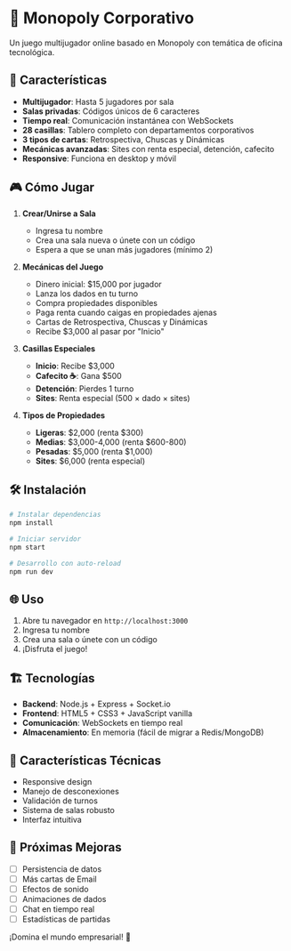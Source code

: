# 🏢 Monopoly Corporativo

Un juego multijugador online basado en Monopoly con temática de oficina tecnológica.

## 🚀 Características

- **Multijugador**: Hasta 5 jugadores por sala
- **Salas privadas**: Códigos únicos de 6 caracteres
- **Tiempo real**: Comunicación instantánea con WebSockets
- **28 casillas**: Tablero completo con departamentos corporativos
- **3 tipos de cartas**: Retrospectiva, Chuscas y Dinámicas
- **Mecánicas avanzadas**: Sites con renta especial, detención, cafecito
- **Responsive**: Funciona en desktop y móvil

## 🎮 Cómo Jugar

1. **Crear/Unirse a Sala**
   - Ingresa tu nombre
   - Crea una sala nueva o únete con un código
   - Espera a que se unan más jugadores (mínimo 2)

2. **Mecánicas del Juego**
   - Dinero inicial: $15,000 por jugador
   - Lanza los dados en tu turno
   - Compra propiedades disponibles
   - Paga renta cuando caigas en propiedades ajenas
   - Cartas de Retrospectiva, Chuscas y Dinámicas
   - Recibe $3,000 al pasar por "Inicio"

3. **Casillas Especiales**
   - **Inicio**: Recibe $3,000
   - **Cafecito ☕**: Gana $500
   - **Detención**: Pierdes 1 turno
   - **Sites**: Renta especial (500 × dado × sites)

4. **Tipos de Propiedades**
   - **Ligeras**: $2,000 (renta $300)
   - **Medias**: $3,000-4,000 (renta $600-800)
   - **Pesadas**: $5,000 (renta $1,000)
   - **Sites**: $6,000 (renta especial)

## 🛠️ Instalación

```bash
# Instalar dependencias
npm install

# Iniciar servidor
npm start

# Desarrollo con auto-reload
npm run dev
```

## 🌐 Uso

1. Abre tu navegador en `http://localhost:3000`
2. Ingresa tu nombre
3. Crea una sala o únete con un código
4. ¡Disfruta el juego!

## 🏗️ Tecnologías

- **Backend**: Node.js + Express + Socket.io
- **Frontend**: HTML5 + CSS3 + JavaScript vanilla
- **Comunicación**: WebSockets en tiempo real
- **Almacenamiento**: En memoria (fácil de migrar a Redis/MongoDB)

## 📱 Características Técnicas

- Responsive design
- Manejo de desconexiones
- Validación de turnos
- Sistema de salas robusto
- Interfaz intuitiva

## 🎯 Próximas Mejoras

- [ ] Persistencia de datos
- [ ] Más cartas de Email
- [ ] Efectos de sonido
- [ ] Animaciones de dados
- [ ] Chat en tiempo real
- [ ] Estadísticas de partidas

¡Domina el mundo empresarial! 🚀